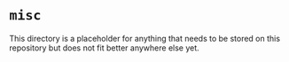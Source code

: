 # `misc`

This directory is a placeholder for anything that needs to be stored on this repository but does not fit better anywhere else yet.
